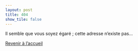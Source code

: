 ```yaml
---
layout: post
title: 404
show_tile: false
---
```


<p>Il semble que vous soyez égaré&nbsp;; cette adresse n’existe pas...</p>
<p><a href="https://thlebee.github.io/CoEg_test_forty/" class="button">Revenir à l’accueil</a></p>
